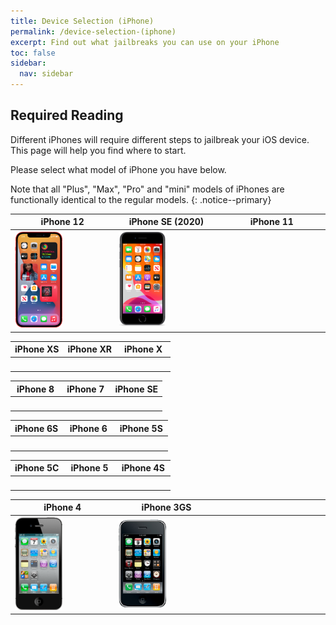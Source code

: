 ```yaml
---
title: Device Selection (iPhone)
permalink: /device-selection-(iphone)
excerpt: Find out what jailbreaks you can use on your iPhone
toc: false
sidebar:
  nav: sidebar
---
```


## Required Reading

Different iPhones will require different steps to jailbreak your iOS device. This page will help you find where to start.

Please select what model of iPhone you have below.

Note that all "Plus", "Max", "Pro" and "mini" models of iPhones are functionally identical to the regular models.
{: .notice--primary}

<table class="version_table">
  <colgroup>
    <col span="1" style="width: 33%;">
    <col span="1" style="width: 33%;">
    <col span="1" style="width: 34%;">
  </colgroup>
  <thead>
    <tr>
      <th>iPhone 12</th>
      <th>iPhone SE (2020)</th>
      <th>iPhone 11</th>
    </tr>
  </thead>
  <tbody>
    <tr>
      <td><a href="firmware-selection-(iphone-12)"><img src="/assets/images/iphone12.png" alt="" width="50%"></a></td>
      <td><a href="firmware-selection-(iphone-se-2)"><img src="/assets/images/iPhone12,8.png" alt="" width="50%"></a></td>
      <td><a href="firmware-selection-(iphone-11)"><img src="/assets/images/iPhone12,1.png" alt="" width="50%"></a></td>
    </tr>
  </tbody>
</table>

<table class="version_table">
  <colgroup>
    <col span="1" style="width: 33%;">
    <col span="1" style="width: 33%;">
    <col span="1" style="width: 34%;">
  </colgroup>
  <thead>
    <tr>
      <th>iPhone XS</th>
      <th>iPhone XR</th>
      <th>iPhone X</th>
    </tr>
  </thead>
  <tbody>
    <tr>
      <td><a href="firmware-selection-(iphone-xs)"><img src="/assets/images/iPhone11,2.png" alt="" width="50%"></a></td>
      <td><a href="firmware-selection-(iphone-xr)"><img src="/assets/images/iPhone11,8.png" alt="" width="50%"></a></td>
      <td><a href="firmware-selection-(iphone-x)"><img src="/assets/images/iPhone10,6.png" alt="" width="50%"></a></td>
    </tr>
  </tbody>
</table>

<table class="version_table">
  <colgroup>
    <col span="1" style="width: 33%;">
    <col span="1" style="width: 33%;">
    <col span="1" style="width: 34%;">
  </colgroup>
  <thead>
    <tr>
      <th>iPhone 8</th>
      <th>iPhone 7</th>
      <th>iPhone SE</th>
    </tr>
  </thead>
  <tbody>
    <tr>
      <td><a href="firmware-selection-(iphone-8)"><img src="/assets/images/iPhone10,1.png" alt="" width="50%"></a></td>
      <td><a href="firmware-selection-(iphone-7)"><img src="/assets/images/iPhone9,1.png" alt="" width="50%"></a></td>
      <td><a href="firmware-selection-(iphone-se)"><img src="/assets/images/iPhone8,4.png" alt="" width="50%"></a></td>
    </tr>
  </tbody>
</table>

<table class="version_table">
  <colgroup>
    <col span="1" style="width: 33%;">
    <col span="1" style="width: 33%;">
    <col span="1" style="width: 34%;">
  </colgroup>
  <thead>
    <tr>
      <th>iPhone 6S</th>
      <th>iPhone 6</th>
      <th>iPhone 5S</th>
    </tr>
  </thead>
  <tbody>
    <tr>
      <td><a href="firmware-selection-(iphone-6s)"><img src="/assets/images/iPhone8,1.png" alt="" width="50%"></a></td>
      <td><a href="firmware-selection-(iphone-6)"><img src="/assets/images/iPhone7,1.png" alt="" width="50%"></a></td>
      <td><a href="firmware-selection-(iphone-5s)"><img src="/assets/images/iPhone6,2.png" alt="" width="50%"></a></td>
    </tr>
  </tbody>
</table>

<table class="version_table">
  <colgroup>
    <col span="1" style="width: 33%;">
    <col span="1" style="width: 33%;">
    <col span="1" style="width: 34%;">
  </colgroup>
  <thead>
    <tr>
      <th>iPhone 5C</th>
      <th>iPhone 5</th>
      <th>iPhone 4S</th>
    </tr>
  </thead>
  <tbody>
    <tr>
      <td><a href="firmware-selection-(iphone-5c)"><img src="/assets/images/iPhone5,3.png" alt="" width="50%"></a></td>
      <td><a href="firmware-selection-(iphone-5)"><img src="/assets/images/iPhone5,1.png" alt="" width="50%"></a></td>
      <td><a href="firmware-selection-(iphone-4s)"><img src="/assets/images/iPhone4,1.png" alt="" width="50%"></a></td>
    </tr>
  </tbody>
</table>

<table class="version_table">
  <colgroup>
    <col span="1" style="width: 33%;">
    <col span="1" style="width: 33%;">
    <col span="1" style="width: 34%;">
  </colgroup>
  <thead>
    <tr>
      <th>iPhone 4</th>
      <th>iPhone 3GS</th>
      <th></th>
    </tr>
  </thead>
  <tbody>
    <tr>
      <td><a href="firmware-selection-(iphone-4)"><img src="/assets/images/iPhone3,3.png" alt="" width="50%"></a></td>
      <td><a href="firmware-selection-(iphone-3gs)"><img src="/assets/images/iPhone2,1.png" alt="" width="50%"></a></td>
      <td></td>
    </tr>
  </tbody>
</table>
